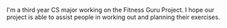 I'm a third year CS major working on the Fitness Guru Project. I hope our project is able to assist people in working out and planning their exercises.
